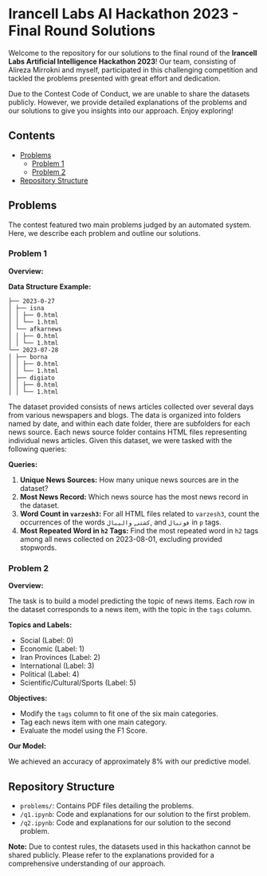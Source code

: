 # Irancell Labs AI Hackathon 2023 - Final Round Solutions

Welcome to the repository for our solutions to the final round of the **Irancell Labs Artificial Intelligence Hackathon 2023**! Our team, consisting of Alireza Mirrokni and myself, participated in this challenging competition and tackled the problems presented with great effort and dedication.

Due to the Contest Code of Conduct, we are unable to share the datasets publicly. However, we provide detailed explanations of the problems and our solutions to give you insights into our approach. Enjoy exploring!

## Contents

- [Problems](#problems)
  - [Problem 1](#problem-1)
  - [Problem 2](#problem-2)
- [Repository Structure](#repository-structure)

## Problems

The contest featured two main problems judged by an automated system. Here, we describe each problem and outline our solutions.

### Problem 1

**Overview:**

**Data Structure Example:**
```
├── 2023-0-27 
│ ├── isna 
│ │ ├── 0.html
│ │ └── 1.html
│ └── afkarnews
│ │ ├── 0.html
│ │ └── 1.html
└── 2023-07-28
│ ├── borna
│ │ ├── 0.html
│ │ └── 1.html
│ ├── digiato
│ │ ├── 0.html
│ │ └── 1.html
```

The dataset provided consists of news articles collected over several days from various newspapers and blogs. The data is organized into folders named by date, and within each date folder, there are subfolders for each news source. Each news source folder contains HTML files representing individual news articles. Given this dataset, we were tasked with the following queries:

**Queries:**

1. **Unique News Sources:** How many unique news sources are in the dataset?
2. **Most News Record:** Which news source has the most news record in the dataset.
3. **Word Count in `varzesh3`:** For all HTML files related to `varzesh3`, count the occurrences of the words `کشتی`, `والیبال`, and `فوتبال` in `p` tags.
4. **Most Repeated Word in `h2` Tags:** Find the most repeated word in `h2` tags among all news collected on 2023-08-01, excluding provided stopwords.

### Problem 2

**Overview:**

The task is to build a model predicting the topic of news items. Each row in the dataset corresponds to a news item, with the topic in the `tags` column. 

**Topics and Labels:**

- Social (Label: 0)
- Economic (Label: 1)
- Iran Provinces (Label: 2)
- International (Label: 3)
- Political (Label: 4)
- Scientific/Cultural/Sports (Label: 5)

**Objectives:**

- Modify the `tags` column to fit one of the six main categories.
- Tag each news item with one main category.
- Evaluate the model using the F1 Score.

**Our Model:**

We achieved an accuracy of approximately 8% with our predictive model.

## Repository Structure

- `problems/`: Contains PDF files detailing the problems.
- `/q1.ipynb`: Code and explanations for our solution to the first problem.
- `/q2.ipynb`: Code and explanations for our solution to the second problem.

**Note:** Due to contest rules, the datasets used in this hackathon cannot be shared publicly. Please refer to the explanations provided for a comprehensive understanding of our approach.
